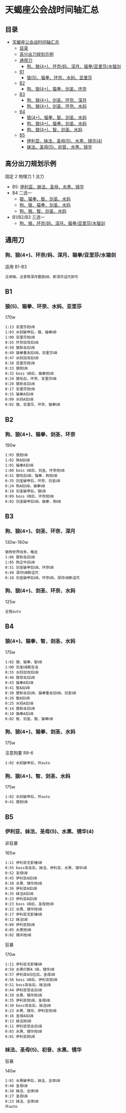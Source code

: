 # 天蝎座公会战时间轴汇总

## 目录

- [天蝎座公会战时间轴汇总](#天蝎座公会战时间轴汇总)
  - [目录](#目录)
  - [高分出刀规划示例](#高分出刀规划示例)
  - [通用刀](#通用刀)
    - [狗、狼(4+)、环奈/妈、深月、猫拳/亚里莎/水猫剑](#狗狼4环奈妈深月猫拳亚里莎水猫剑)
  - [B1](#b1)
    - [狼(5)、猫拳、环奈、水妈、亚里莎](#狼5猫拳环奈水妈亚里莎)
  - [B2](#b2)
    - [狗、狼(4+)、猫拳、剑圣、环奈](#狗狼4猫拳剑圣环奈)
  - [B3](#b3)
    - [狗、狼(4+)、剑圣、环奈、深月](#狗狼4剑圣环奈深月)
    - [狗、狼(4+)、剑圣、环奈、水妈](#狗狼4剑圣环奈水妈)
  - [B4](#b4)
    - [狼(4+)、猫拳、智、剑圣、水妈](#狼4猫拳智剑圣水妈)
    - [狗、狼(4+)、猫拳、剑圣、水妈](#狗狼4猫拳剑圣水妈)
    - [狗、狼(4+)、智、剑圣、水妈](#狗狼4智剑圣水妈)
  - [B5](#b5)
    - [伊利亚、妹法、圣母(5)、水黑、镜华(4)](#伊利亚妹法圣母5水黑镜华4)
    - [妹法、圣母(5)、初音、水黑、镜华](#妹法圣母5初音水黑镜华)

## 高分出刀规划示例

固定 2 物理刀 1 法刀

- B5: [伊利亚、妹法、圣母、水黑、镜华](#伊利亚妹法圣母5水黑镜华4)
- B4 二选一
  - [狼、猫拳、智、剑圣、水妈](#狼4猫拳智剑圣水妈)
  - [狗、狼、猫拳、剑圣、水妈](#狗狼4猫拳剑圣水妈)
  - [狗、狼、智、剑圣、水妈](#狗狼4智剑圣水妈)
- B1/B2/B3 三选一
  - [狗、狼、环奈/妈、深月、猫拳/亚里莎/水猫剑](#狗狼4环奈妈深月猫拳亚里莎水猫剑)

## 通用刀

### 狗、狼(4+)、环奈/妈、深月、猫拳/亚里莎/水猫剑

适用 B1-B3

```
泛用轴，注意等深月圈放UB、断深月诅咒即可
```

## B1

### 狼(5)、猫拳、环奈、水妈、亚里莎

170w

```
1:13 亚里莎抢UB
1:03 水妈破甲后，狼、猫拳UB
1:00 亚里莎抢UB
0:55 环奈加攻后UB
0:50 狼斩击后UB
0:49 猫拳重击后UB，亚里莎UB
0:47 水妈加攻后UB
0:38 亚里莎抢UB
0:33 狼抢UB
0:32 boss UB后，猫拳抢UB
0:24 狼吼后，环奈、亚里莎UB
0:20 狼斩击后UB
0:17 亚里莎抢UB
0:15 猫拳A后UB
0:09 水妈A后UB
0:02 狼、亚里莎、环奈、猫拳UB
```

## B2

### 狗、狼(4+)、猫拳、剑圣、环奈

190w

```
1:03 狼抢UB
1:02 狗A后UB
1:01 猫拳A后UB
1:00 boss UB后，剑圣、环奈抢UB
0:41 狼吼后UB，猫拳、狗抢UB
0:35 剑圣破甲后，环奈、剑圣UB
0:24 狗A后UB，猫拳UB
0:18 剑圣破甲后，狼UB
0:09 boss UB后，环奈抢UB
0:02 剑圣破甲后UB，猫拳、狗UB
```

## B3

### 狗、狼(4+)、剑圣、环奈、深月

130w-160w

```
狼狗世界线多，略去
1:06 狼斩击后UB
1:05 狗正中后UB
0:51 剑圣破甲后UB，环奈UB
0:48 深月UB断诅咒
0:18 剑圣破甲后UB，环奈UB，深月UB断诅咒
```

### 狗、狼(4+)、剑圣、环奈、水妈

125w

```
全程auto
```

## B4

### 狼(4+)、猫拳、智、剑圣、水妈

175w

```
1:02 狼、猫拳、智UB
1:00 剑圣UB断反击
0:55 水妈加攻后UB
0:46 狼受击后UB
0:43 猫拳A后UB
0:41 智A后UB
0:30 狼斩击后UB，猫拳重击后UB，剑圣UB
0:26 智A后UB
0:25 水妈A后UB
0:14 狼斩击后UB
0:10 猫拳A后UB
0:02 智、剑圣、狼、猫拳UB
```

### 狗、狼(4+)、猫拳、剑圣、水妈

175w

注意狗要 R9-6

```
1:02 水妈破甲后，开auto
```

### 狗、狼(4+)、智、剑圣、水妈

175w

```
1:02 水妈破甲后，开auto
0:41 狼抢UB
```

## B5

### 伊利亚、妹法、圣母(5)、水黑、镜华(4)

非狂暴

165w

```
1:11 伊利亚无影锤UB
0:55 boss攻击后，妹法、伊利亚、水黑、镜华UB
0:52 圣母UB
0:45 伊利亚A后UB
0:38 水黑、镜华抢UB
0:36 伊利亚A后UB
0:35 妹法A后UB
0:23 伊利亚A后UB
0:23 boss UB后，圣母抢UB
0:22 水黑、镜华抢UB
0:17 伊利亚无影锤UB
0:12 妹法UB
0:08 伊利亚抢UB
0:05 水黑抢UB
0:02 镜华抢UB
```

狂暴

170w

```
1:11 伊利亚无影锤UB
0:59 水黑打断A UB，镜华UB
0:57 伊利亚A归位后，圣母UB
0:56 boss UB后，伊利亚抢UB
0:51 boss攻击后，妹法UB
0:44 伊利亚受击后UB
0:39 水黑、镜华抢UB
0:35 伊利亚抢UB，圣母UB
0:30 boss攻击后，妹法UB
0:23 水黑、镜华、伊利亚抢UB
0:16 圣母A后UB
0:13 妹法抢UB
0:11 伊利亚受击后UB
0:03 水黑、镜华抢UB
0:01 伊利亚抢UB
```

### 妹法、圣母(5)、初音、水黑、镜华

狂暴

140w

```
1:01 水黑破甲后，妹法、全体UB
0:48 圣母UB
0:38 妹法、全体UB
0:27 圣母UB
0:23 妹法、全体UB
开auto
```
